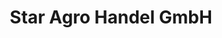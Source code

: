 ---
title: "Star Agro Handel GmbH"
url: /allerheiligen-bei-wildon/star-agro-handel-gmbh/
shop: Mieten
---